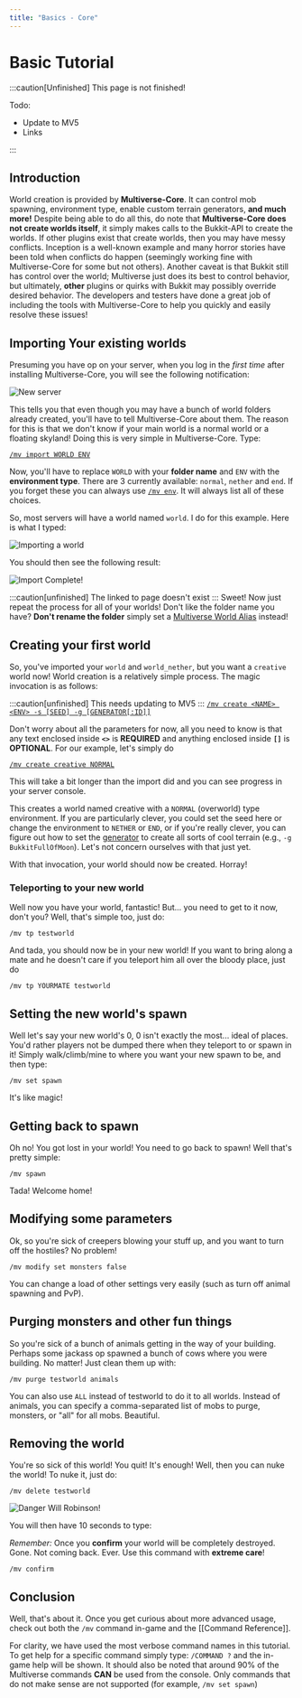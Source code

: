 ```yaml
---
title: "Basics - Core"
---
```


# Basic Tutorial

:::caution[Unfinished]
This page is not finished!

Todo:

- Update to MV5
- Links

:::

## Introduction

World creation is provided by **Multiverse-Core**. It can control mob spawning, environment type, enable custom terrain generators, **and much more!** Despite being able to do all this, do note that **Multiverse-Core does not create worlds itself**, it simply makes calls to the Bukkit-API to create the worlds. If other plugins exist that create worlds, then you may have messy conflicts. Inception is a well-known example and many horror stories have been told when conflicts do happen (seemingly working fine with Multiverse-Core for some but not others). Another caveat is that Bukkit still has control over the world; Multiverse just does its best to control behavior, but ultimately, **other** plugins or quirks with Bukkit may possibly override desired behavior. The developers and testers have done a great job of including the tools with Multiverse-Core to help you quickly and easily resolve these issues!

## Importing Your existing worlds

Presuming you have op on your server, when you log in the _first time_ after installing Multiverse-Core, you will see the following notification:

![New server](/core/basics/new-server.png)

This tells you that even though you may have a bunch of world folders already created, you'll have to tell Multiverse-Core about them. The reason for this is that we don't know if your main world is a normal world or a floating skyland! Doing this is very simple in Multiverse-Core. Type:

[`/mv import WORLD ENV`](/core/fundamentals/commands-usage#Import-Command)

Now, you'll have to replace `WORLD` with your **folder name** and `ENV` with the **environment type**. There are 3 currently available: `normal`, `nether` and `end`. If you forget these you can always use [`/mv env`](/core/fundamentals/commands-usage#Environment-Command). It will always list all of these choices.

So, most servers will have a world named `world`. I do for this example. Here is what I typed:

![Importing a world](/core/basics/import-world.png)

You should then see the following result:

![Import Complete!](/core/basics/import-complete.png)

:::caution[unfinished]
The linked to page doesn't exist
:::
Sweet! Now just repeat the process for all of your worlds! Don't like the folder name you have? **Don't rename the folder** simply set a [Multiverse World Alias](/core/fundamentals/world-properties#wiki-alias) instead!

## Creating your first world

So, you've imported your `world` and `world_nether`, but you want a `creative` world now! World creation is a relatively simple process. The magic invocation is as follows:

:::caution[unfinished]
This needs updating to MV5
:::
[`/mv create <NAME> <ENV> -s [SEED] -g [GENERATOR[:ID]]`](/core/fundamentals/commands-usage#Create-Command)

Don't worry about all the parameters for now, all you need to know is that any text enclosed inside **`<>`** is **REQUIRED** and anything enclosed inside **`[]`** is **OPTIONAL**.
For our example, let's simply do

[`/mv create creative NORMAL`](/core/fundamentals/commands-usage#Create-Command)

This will take a bit longer than the import did and you can see progress in your server console.

This creates a world named creative with a `NORMAL` (overworld) type environment. If you are particularly clever, you could set the seed here or change the environment to `NETHER` or `END`, or if you're really clever, you can figure out how to set the [generator](/core/reference/custom-generator-plugins#wiki-howto) to create all sorts of cool terrain (e.g., `-g BukkitFullOfMoon`). Let's not concern ourselves with that just yet.

With that invocation, your world should now be created. Horray!

### Teleporting to your new world

Well now you have your world, fantastic! But... you need to get to it now, don't you? Well, that's simple too, just do:

```
/mv tp testworld
```

And tada, you should now be in your new world! If you want to bring along a mate and he doesn't care if you teleport him all over the bloody place, just do

```
/mv tp YOURMATE testworld
```

## Setting the new world's spawn

Well let's say your new world's 0, 0 isn't exactly the most... ideal of places. You'd rather players not be dumped there when they teleport to or spawn in it! Simply walk/climb/mine to where you want your new spawn to be, and then type:

```
/mv set spawn
```

It's like magic!

## Getting back to spawn

Oh no! You got lost in your world! You need to go back to spawn! Well that's pretty simple:

```
/mv spawn
```

Tada! Welcome home!

## Modifying some parameters

Ok, so you're sick of creepers blowing your stuff up, and you want to turn off the hostiles? No problem!

```
/mv modify set monsters false
```

You can change a load of other settings very easily (such as turn off animal spawning and PvP).

## Purging monsters and other fun things

So you're sick of a bunch of animals getting in the way of your building. Perhaps some jackass op spawned a bunch of cows where you were building. No matter! Just clean them up with:

```
/mv purge testworld animals
```

You can also use `ALL` instead of testworld to do it to all worlds. Instead of animals, you can specify a comma-separated list of mobs to purge, monsters, or "all" for all mobs. Beautiful.

## Removing the world

You're so sick of this world! You quit! It's enough! Well, then you can nuke the world! To nuke it, just do:

```
/mv delete testworld
```

![Danger Will Robinson!](/core/basics/danger-command.png)

You will then have 10 seconds to type:

_Remember:_ Once you **confirm** your world will be completely destroyed. Gone. Not coming back. Ever. Use this command with **extreme care**!

    /mv confirm

## Conclusion

Well, that's about it. Once you get curious about more advanced usage, check out both the `/mv` command in-game and the [[Command Reference]].

For clarity, we have used the most verbose command names in this tutorial. To get help for a specific command simply type: `/COMMAND ?` and the in-game help will be shown. It should also be noted that around 90% of the Multiverse commands **CAN** be used from the console. Only commands that do not make sense are not supported (for example, `/mv set spawn`)
